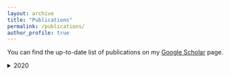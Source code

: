```yaml
---
layout: archive
title: "Publications"
permalink: /publications/
author_profile: true
---
```


You can find the up-to-date list of publications on my [Google Scholar](https://scholar.google.com.au/citations?user=o98HOrMAAAAJ) page.

<!---
{% for post in site.publications reversed %}
  {% include archive-single.html %}
{% endfor %}
--->

<details>
  <summary>2020</summary>
  
  ###### Journals
  * Item 1
  * Item 2
</details>
